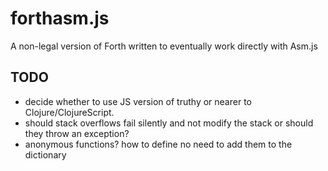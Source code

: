 # forthasm.js

A non-legal version of Forth written to eventually work directly with Asm.js

## TODO

* decide whether to use JS version of truthy or nearer to Clojure/ClojureScript.
* should stack overflows fail silently and not modify the stack or should they throw an exception?
* anonymous functions?
  how to define
  no need to add them to the dictionary

